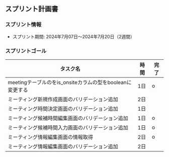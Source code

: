 ## スプリント計画書

### スプリント情報
- スプリント期間: 2024年7月07日～2024年7月20日（2週間）

### スプリントゴール

| タスク名 | 時間 | 完了 | 
| ---- | ---- | ---- |
| meetingテーブルのをis_onsiteカラムの型をbooleanに変更する | 1日 | o |
| ミーティング新規作成画面のバリデーション追加 | 2日 | |
| ミーティング時間決定画面のバリデーション追加 | 1日 | |
| ミーティング候補時間編集画面のバリデーション追加 | 1日 | o |
| ミーティング候補時間入力画面のバリデーション追加 | 1日 | o |
| ミーティング情報編集画面の情報取得 | 2日 | o |
| ミーティング情報編集画面のバリデーション追加 | 2日 | |
